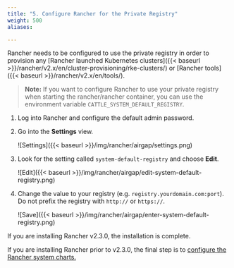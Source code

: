 ```yaml
---
title: "5. Configure Rancher for the Private Registry"
weight: 500
aliases:

---
```


Rancher needs to be configured to use the private registry in order to provision any [Rancher launched Kubernetes clusters]({{< baseurl >}}/rancher/v2.x/en/cluster-provisioning/rke-clusters/) or [Rancher tools]({{< baseurl >}}/rancher/v2.x/en/tools/).

>**Note:** If you want to configure Rancher to use your private registry when starting the rancher/rancher container, you can use the environment variable `CATTLE_SYSTEM_DEFAULT_REGISTRY`.

1. Log into Rancher and configure the default admin password.

1. Go into the **Settings** view.

    ![Settings]({{< baseurl >}}/img/rancher/airgap/settings.png)

1. Look for the setting called `system-default-registry` and choose **Edit**.

    ![Edit]({{< baseurl >}}/img/rancher/airgap/edit-system-default-registry.png)

1. Change the value to your registry (e.g. `registry.yourdomain.com:port`). Do not prefix the registry with `http://` or `https://`.

    ![Save]({{< baseurl >}}/img/rancher/airgap/enter-system-default-registry.png)


If you are installing Rancher v2.3.0, the installation is complete.

If you are installing Rancher prior to v2.3.0, the final step is to [configure the Rancher system charts.]({{<baseurl>}}/rancher/v2.x/en/installation/options/local-system-charts/#setting-up-system-charts-for-rancher-prior-to-v2-3-0)